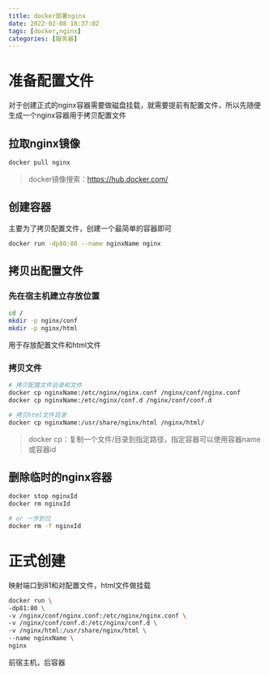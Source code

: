 ```yaml
---
title: docker部署nginx
date: 2022-02-08 18:37:02
tags: [docker,nginx]
categories: [服务器]
---
```


# 准备配置文件

对于创建正式的nginx容器需要做磁盘挂载，就需要提前有配置文件，所以先随便生成一个nginx容器用于拷贝配置文件

## 拉取nginx镜像

```bash
docker pull nginx
```

> docker镜像搜索：https://hub.docker.com/

## 创建容器

主要为了拷贝配置文件，创建一个最简单的容器即可

```bash
docker run -dp80:80 --name nginxName nginx
```

## 拷贝出配置文件

### 先在宿主机建立存放位置

```bash
cd /
mkdir -p nginx/conf
mkdir -p nginx/html
```

用于存放配置文件和html文件

### 拷贝文件

```bash
# 拷贝配置文件目录和文件
docker cp nginxName:/etc/nginx/nginx.conf /nginx/conf/nginx.conf
docker cp nginxName:/etc/nginx/conf.d /nginx/conf/conf.d

# 拷贝html文件目录
docker cp nginxName:/usr/share/nginx/html /nginx/html/
```

> docker cp：复制一个文件/目录到指定路径，指定容器可以使用容器name或容器id

## 删除临时的nginx容器

```bash
docker stop nginxId
docker rm nginxId

# or 一步到位
docker rm -f nginxId
```

# 正式创建

映射端口到81和对配置文件，html文件做挂载

```bash
docker run \
-dp81:80 \
-v /nginx/conf/nginx.conf:/etc/nginx/nginx.conf \
-v /nginx/conf/conf.d:/etc/nginx/conf.d \
-v /nginx/html:/usr/share/nginx/html \
--name nginxName \
nginx
```

前宿主机，后容器


